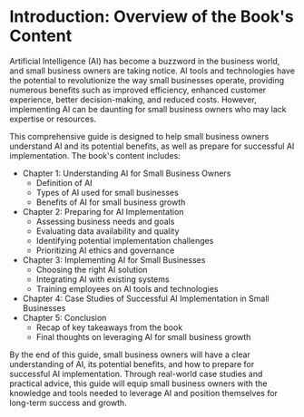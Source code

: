 Introduction: Overview of the Book's Content
============================================

Artificial Intelligence (AI) has become a buzzword in the business world, and small business owners are taking notice. AI tools and technologies have the potential to revolutionize the way small businesses operate, providing numerous benefits such as improved efficiency, enhanced customer experience, better decision-making, and reduced costs. However, implementing AI can be daunting for small business owners who may lack expertise or resources.

This comprehensive guide is designed to help small business owners understand AI and its potential benefits, as well as prepare for successful AI implementation. The book's content includes:

* Chapter 1: Understanding AI for Small Business Owners
  * Definition of AI
  * Types of AI used for small businesses
  * Benefits of AI for small business growth
* Chapter 2: Preparing for AI Implementation
  * Assessing business needs and goals
  * Evaluating data availability and quality
  * Identifying potential implementation challenges
  * Prioritizing AI ethics and governance
* Chapter 3: Implementing AI for Small Businesses
  * Choosing the right AI solution
  * Integrating AI with existing systems
  * Training employees on AI tools and technologies
* Chapter 4: Case Studies of Successful AI Implementation in Small Businesses
* Chapter 5: Conclusion
  * Recap of key takeaways from the book
  * Final thoughts on leveraging AI for small business growth

By the end of this guide, small business owners will have a clear understanding of AI, its potential benefits, and how to prepare for successful AI implementation. Through real-world case studies and practical advice, this guide will equip small business owners with the knowledge and tools needed to leverage AI and position themselves for long-term success and growth.


